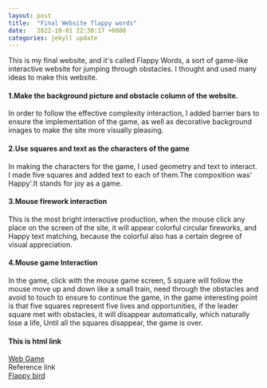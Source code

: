 ```yaml
---
layout: post
title:  "Final Website flappy words"
date:   2022-10-01 22:30:17 +0800
categories: jekyll update
---
```


This is my final website, and it's called Flappy Words, a sort of game-like interactive website for jumping through obstacles. I thought and used many ideas to make this website.


<h4>1.Make the background picture and obstacle column of the website.</h4>
In order to follow the effective complexity interaction, I added barrier bars to ensure the implementation of the game, as well as decorative background images to make the site more visually pleasing.

<h4>2.Use squares and text as the characters of the game</h4>
In making the characters for the game, I used geometry and text to interact. I made five squares and added text to each of them.The composition was' Happy'.It stands for joy as a game.

<h4>3.Mouse firework interaction</h4>
This is the most bright interactive production, when the mouse click any place on the screen of the site, it will appear colorful circular fireworks, and Happy text matching, because the colorful also has a certain degree of visual appreciation.

<h4>4.Mouse game Interaction</h4>
In the game, click with the mouse game screen, 5 square will follow the mouse move up and down like a small train, need through the obstacles and avoid to touch to ensure to continue the game, in the game interesting point is that five squares represent five lives and opportunities, if the leader square met with obstacles, it will disappear automatically, which naturally lose a life, Until all the squares disappear, the game is over.

<h4>This is html link</h4>
<a href="https://silvia312488492.github.io/web_game/index.html">Web Game</a>
<br>
Reference link
<br>
<a href="https://www.youtube.com/watch?v=fQoJZuBwrkU">Flappy bird</a>


[jekyll-docs]: https://jekyllrb.com/docs/home
[jekyll-gh]:   https://github.com/jekyll/jekyll
[jekyll-talk]: https://talk.jekyllrb.com/
